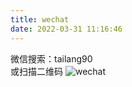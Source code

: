 ```yaml
---
title: wechat
date: 2022-03-31 11:16:46
---
```

微信搜索：tailang90  
或扫描二维码
![wechat](/images/wechat.png)